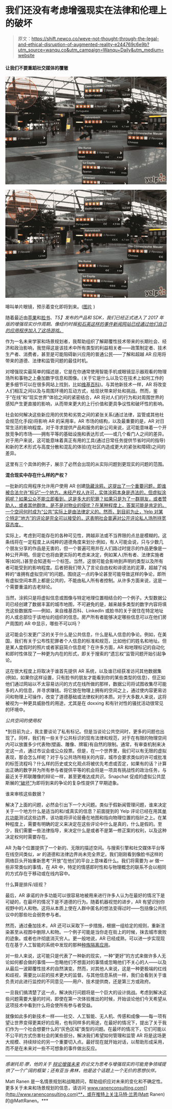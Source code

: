 # 我们还没有考虑增强现实在法律和伦理上的破坏

> 原文：<https://shift.newco.co/weve-not-thought-through-the-legal-and-ethical-disruption-of-augmented-reality-e244769c6e9b?utm_source=wanqu.co&utm_campaign=Wanqu+Daily&utm_medium=website>

#### 让我们不要重蹈社交媒体的覆辙



![](img/0364a66d485fa0094f19df758f516581.png)

<noscript><img data-lazy-fallback="1" decoding="async" src="img/0364a66d485fa0094f19df758f516581.png" data-recalc-dims="1" data-original-src="https://i0.wp.com/shift.newco.co/wp-content/uploads/2017/10/1*r7_xW0C8-PYDMwNSAAXcPg.png?w=660&amp;ssl=1"/></noscript>

嗥叫单片眼镜，预示着变化即将到来。([图片](https://talentim.wordpress.com/2012/08/14/yelp-me/) )



随着最近由[苹果](https://venturebeat.com/2017/06/05/apple-unveils-arkit-wants-developers-to-turn-ios-into-the-largest-ar-platform-in-the-world/)和[脸书](https://www.nytimes.com/2017/04/18/technology/mark-zuckerberg-sees-augmented-reality-ecosystem-in-facebook.html)、*T5】发布的产品和 SDK，我们已经正式进入了 2017 年版的增强现实炒作周期。像纽约时报[和石英](https://digiday.com/media/ny-times-launches-first-augmented-reality-project/)[这样的事件新闻网站已经通过他们自己的应用程序*加入了这场游戏。*](https://qz.com/1072252/quartzs-iphone-app-now-includes-news-stories-in-augmented-reality/)*

作为一名未来学家和场景规划者，我帮助组织了解颠覆性技术带来的长期社会、经济和政治影响，我觉得这是该技术中所有类型的利益相关者——政策制定者、技术生产者、消费者，甚至是可能阻碍新兴应用的普通公民——了解和超越 AR 应用将带来的道德、法律和监管问题的最佳时机。

对增强现实最简单的描述是，它是在你通常使用智能手机或眼镜显示器观看的物理场所和事物之上叠加数字信息和图像。(关于它是什么以及它在技术上如何工作的更多细节可以在很多网站上找到，比如[维基百科](https://en.wikipedia.org/wiki/Augmented_reality))。与其他新技术一样，AR 将改变人们相互之间以及与周围环境的互动方式，给现状带来好处和挑战。然而，鉴于“在线”和“现实世界”体验之间的紧密结合，AR 将对人们的行为和对周围世界的感知产生更直接的影响，从而带来更大的上行价值和更具争议性和破坏性的影响。

社会如何解决这些新应用的优势和劣势之间的紧张关系(通过法律，监管或其他社会规范化手段)将影响 AR 的采用率，AR 市场的结构，以及最重要的是，AR 对日常生活的影响程度。对于寻求提供产品和服务的新公司来说，这可能意味着一个开放竞争的市场——拥有平等的基础设施和表达形式——或几个看门人之间的差异。对于用户来说，这可能意味着真正有用的工具(通过日常任务提供节省时间的指导)和新的艺术形式与高度分散和混乱的体验(在社区内造成更大的紧张和障碍)之间的差异。

这里有三个具体的例子，展示了必然会出现的从实际问题到更现实的问题的范围。

**混合现实中存在什么样的产权？**

一批新的应用程序允许用户使用 AR 创建[隐藏涂鸦，这提出了一个重要问题，即谁被合法允许“标记”一个地方。未经产权人许可，实体涂鸦本身是违法的，但虚拟涂鸦呢？如果公众不能立即看到，这是多大的犯罪？如果只是为了一群朋友，或者赞助人，或者其他群体，是不是对物业的侵扰？在某种程度上，答案可能是肯定的。一个空间何时成为“公共”实际上是由法律定义的。然而，到目前为止，Yelp 对某个特定“地方”的评论是完全可以接受的，这表明社会普遍对公开评论私人场所持宽容态度。](https://www.fastcodesign.com/3068638/ghostpaint-a-vr-graffiti-app-that-lets-you-play-banksy)

实际上，考虑到可能存在的各种可见性，跨越非法或不当界限的点总是模糊的。这条线将在一定程度上从纯粹的道德角度来划分:例如，有人可能会说，只与少数几个朋友分享的作品是无害的，但一个普遍可用并在人们路过时提示的作品更像是一种公开声明。但是它也将由更实际的考虑来决定，例如某人(所有者、法律实施者等)如何。)甚至会知道有一个标签。当然，这很可能会影响到声明的类型以及所有者可能受到的影响程度。后者把我们带入了言论自由权和诽谤法的泥潭，超越了纯粹的“谁拥有虚拟空间”的问题。围绕这一点的争论甚至可能导致这样的争论，即所有虚拟空间本质上都是公共的，不能由私人所有者控制。从许多方面来说，这是一个需要重温的古老辩论。

当然，涂鸦只是将虚拟信息或图像与特定地理位置相结合的一个例子。大型数据公司已经创建了数据丰富的城市地图，不可避免的是，越来越多类型的数字内容将填充这些数据库——例如，来自维基百科、LinkedIn 或脸书的关于居住在特定地址的人或总部位于该地址的组织的信息。房产所有者能够决定哪些信息可以在他们房产周围的 AR 中显示，哪些不可以吗？

这可能会引发更广泛的关于什么是公共信息，什么是私人信息的争论。例如，在美国，我们有关于公布性犯罪者个人信息的标准和规范，比如他们的姓名和地址。但是某人度假时的照片或者家庭简介信息呢？在许多方面，AR 和地理标记的自动化和即时性体现了一种更为内在的形式，即关于搜索的“遗忘权”监管问题开始引起争论。

这在很大程度上将取决于谁首先提供 AR 系统，以及谁已经获准访问其他数据集(例如，如果你这样设置，只有脸书的朋友才能看到你的某些类型的信息)，但正如他们通过网站以不太容易访问的方式在线所做的那样，数据公司将试图收集尽可能多的人的信息，并寻求赚钱。将它放在物理上拥有的空间之上，通过使内容更易访问和物理上可操作，改变了道德基础或法律权利的本质。对于大多数人来说，这将被视为一种更具威胁性的用途，尤其是在 doxxing 和有针对性的骚扰活动很常见的环境中。

*公共空间的使用权*

 *到目前为止，我主要谈论了私有标记。但是当谈论公共空间时，更多的问题也出现了。同样，我们有一些关于公共标识的现有法律和规范，对于在有限的物理空间内可以放置多少代表物(壁画、雕像、牌匾)有自然的限制。通常，有审查机制来决定这一点，通过市议会或公众投票。但是，在一个世界里，我们可以有无限的虚拟表现，那会怎么样呢？对于与公共场所相关的内容，城市会要求类似的许可或批准的标签流程吗？什么样的历史或文化观点将被优先考虑或否定，如果有的话？计算出正确的数字并为所有参与者提供平等的机会将是一项具有挑战性的政治任务，与最近关于邦联雕像的辩论一样，甚至更难达成共识。Snapchat 促成的虚拟公共昆斯展的[“破坏”](https://www.nytimes.com/2017/10/10/arts/design/augmented-reality-jeff-koons.html)为即将到来的争论的复杂性提供了早期迹象。

谁来审核这些数据？

解决了上面的问题，必然会引出下一个大问题。类似于假新闻管理问题，谁来决定关于一个地方什么是适当的和/或真实的信息？前面提到的 Yelp 评论已经在用其[单片功能](https://www.wired.com/2009/08/yelp-ar/)测试这些边界，该功能将评论层叠在地图和指向物理位置的指针之上。在某种程度上，需要有明确的定义来决定在这些评论中什么是真的，什么是假的。至少，我们需要一些法律指导，来决定什么是或者不是第一修正案的权利，以及这种决定权何时需要存在。

AR 为每个位置提供了一个新的、无限的描述空间。与搜索引擎和社交媒体平台等在线空间类似，ar 的道德和法律边界尚未完全界定。我们刚刚看到像脸书这样的网络巨头开始重新思考“开放”在他们的平台上意味着什么。我们将需要为 ar 做一些非常类似的事情，在 AR 中，特定的情感即时性和与物理概念的联系不会以相同的方式存在于移动或在线内容中。

什么算是排斥/歧视？

最后，AR 承诺的许多功能可以很容易地被用来进行许多人认为在最好的情况下是可疑的，在最坏的情况下是不道德的行为。随着机器视觉的进步，AR 有望识别你视野中的人和物。这将从本质上使在人群中匿名的想法变得过时——包括像公共抗议中的那些社会弱势参与者。

然而，通过叠加技术，AR 还可以采取下一步措施，根据一组给定的规则，重新渲染甚至从视图中删除人和物。一个例子可能是当你走在街上的时候，抹去城市衰败的迹象。或者也许彻底消灭穷人。更一般地说，AR 已经成熟，可以进一步实现现在在基于人工智能的系统中发现的那种[种族隔离应用](https://www.nytimes.com/2016/06/26/opinion/sunday/artificial-intelligences-white-guy-problem.html)。

对一些人来说，这可能只是代表了一种新的现实，一种“更好”的方式来做许多人无论如何都会做的事情——忽略他们不想面对的事情或忽略他们不关心的人——以及从最后一波颠覆性技术的自然演变。然而，对其他人来说，这是一种更极端的红线和歧视，需要比以前的技术更大的监督。与其他信息系统一样，我们会看到关于谁负责对此进行监控的不同意见——用户、技术提供商，还是第三方或政府。

一旦我们搞清楚了这一点，解决执行问题将是一个巨大的设计挑战。考虑到解决这些问题需要大量的时间，即使在第一次体验推出的时候，开始谈论他们今天希望从这项技术中看到什么将会使所有参与者受益。

就像如此多的新技术一样——社交、人工智能、无人机、传感和成像——每一项有望让世界变得更美好的应用，也有同样多的用途，在最好的情况下，提出了关于我们作为一个社会想要什么的“灰色区域”类型的问题。在最坏的情况下，它们可能以不公平的方式伤害社会的某些部分。解决我们希望如何管理和监管 AR 将是这场更大规模、持续辩论的另一个重要切入点。最好现在就开始对话，以帮助形成采用，而不是在未来对一些不可想象的事件做出反应。

* * *

*感谢托尼·廖，他的关于* [*辩论增强未来*](https://www.computer.org/csdl/proceedings/ismar-amh/2012/4663/00/06483982.pdf) *的论文为思考与增强现实的可能竞争领域提供了一个广阔的框架；还有亚当·弗林，他是这个话题上一个无价的思想伙伴。*

Matt Ranen 是一名情景规划和战略顾问，帮助组织应对未来的变化和不确定性。更多关于未来和场景规划的信息，请访问 www.ranenconsulting.com[](http://www.ranenconsulting.com)**，或在推特上关注马特·兰恩(Matt Ranen)的@MattRanen。***